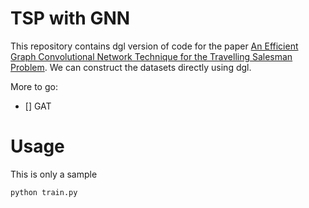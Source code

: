 # TSP with GNN
This repository contains dgl version of code for the paper [An Efficient Graph Convolutional Network Technique for the Travelling Salesman Problem](https://github.com/chaitjo/graph-convnet-tsp). We can construct the datasets directly using dgl.

More to go:

- [] GAT


# Usage
This is only a sample 

`python train.py`
